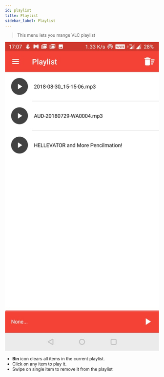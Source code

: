 ```yaml
---
id: playlist
title: Playlist
sidebar_label: Playlist
---
```


> This menu lets you mange VLC playlist

<div class="row">
  <div class="col">
    <img src="assets/tutorial/playlist.jpeg" alt="Stream audio"></img>
  </div>
  <div class="col">
    <ul>
      <li><b>Bin</b> icon clears all items in the current playlist.</li>
      <li>Click on any item to play it.</li>
      <li>Swipe on single item to remove it from the playlist</li>
    </ul>
  </div>
</div>
